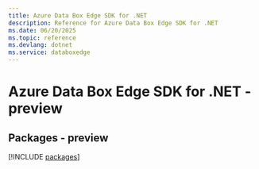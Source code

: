 ```yaml
---
title: Azure Data Box Edge SDK for .NET
description: Reference for Azure Data Box Edge SDK for .NET
ms.date: 06/20/2025
ms.topic: reference
ms.devlang: dotnet
ms.service: databoxedge
---
```

# Azure Data Box Edge SDK for .NET - preview
## Packages - preview
[!INCLUDE [packages](data-box-edge-index.md)]